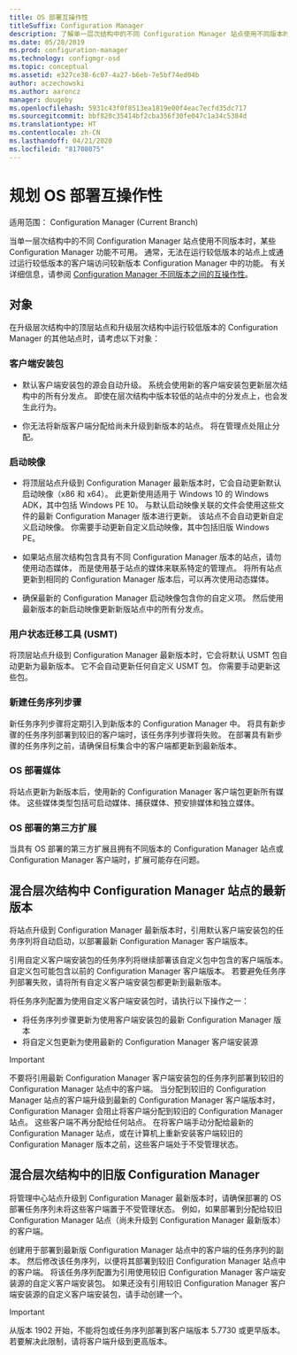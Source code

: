 ```yaml
---
title: OS 部署互操作性
titleSuffix: Configuration Manager
description: 了解单一层次结构中的不同 Configuration Manager 站点使用不同版本时的互操作性问题。
ms.date: 05/28/2019
ms.prod: configuration-manager
ms.technology: configmgr-osd
ms.topic: conceptual
ms.assetid: e327ce38-6c07-4a27-b6eb-7e5bf74ed04b
author: aczechowski
ms.author: aaroncz
manager: dougeby
ms.openlocfilehash: 5931c43f0f8513ea1819e00f4eac7ecfd35dc717
ms.sourcegitcommit: bbf820c35414bf2cba356f30fe047c1a34c5384d
ms.translationtype: HT
ms.contentlocale: zh-CN
ms.lasthandoff: 04/21/2020
ms.locfileid: "81708075"
---
```

# <a name="plan-for-os-deployment-interoperability"></a>规划 OS 部署互操作性

适用范围：  Configuration Manager (Current Branch)

当单一层次结构中的不同 Configuration Manager 站点使用不同版本时，某些 Configuration Manager 功能不可用。 通常，无法在运行较低版本的站点上或通过运行较低版本的客户端访问较新版本 Configuration Manager 中的功能。 有关详细信息，请参阅 [Configuration Manager 不同版本之间的互操作性](../../core/plan-design/hierarchy/interoperability-between-different-versions.md)。  


## <a name="objects"></a>对象

在升级层次结构中的顶层站点和升级层次结构中运行较低版本的 Configuration Manager 的其他站点时，请考虑以下对象：  

### <a name="client-installation-package"></a>客户端安装包  

- 默认客户端安装包的源会自动升级。 系统会使用新的客户端安装包更新层次结构中的所有分发点。 即使在层次结构中版本较低的站点中的分发点上，也会发生此行为。  

- 你无法将新版客户端分配给尚未升级到新版本的站点。 将在管理点处阻止分配。  

### <a name="boot-images"></a>启动映像  

- 将顶层站点升级到 Configuration Manager 最新版本时，它会自动更新默认启动映像（x86 和 x64）。 此更新使用适用于 Windows 10 的 Windows ADK，其中包括 Windows PE 10。 与默认启动映像关联的文件会使用这些文件的最新 Configuration Manager 版本进行更新。 该站点不会自动更新自定义启动映像。 你需要手动更新自定义启动映像，其中包括旧版 Windows PE。  

- 如果站点层次结构包含具有不同 Configuration Manager 版本的站点，请勿使用动态媒体， 而是使用基于站点的媒体来联系特定的管理点。 将所有站点更新到相同的 Configuration Manager 版本后，可以再次使用动态媒体。

- 确保最新的 Configuration Manager 启动映像包含你的自定义项。 然后使用最新版本的新启动映像更新新版站点中的所有分发点。  

### <a name="user-state-migration-tool-usmt"></a>用户状态迁移工具 (USMT)  

将顶层站点升级到 Configuration Manager 最新版本时，它会将默认 USMT 包自动更新为最新版本。 它不会自动更新任何自定义 USMT 包。 你需要手动更新这些包。  

### <a name="new-task-sequence-steps"></a>新建任务序列步骤  

新任务序列步骤将定期引入到新版本的 Configuration Manager 中。 将具有新步骤的任务序列部署到较旧的客户端时，该任务序列步骤将失败。 在部署具有新步骤的任务序列之前，请确保目标集合中的客户端都更新到最新版本。  

### <a name="os-deployment-media"></a>OS 部署媒体  

将站点更新为新版本后，使用新的 Configuration Manager 客户端包更新所有媒体。 这些媒体类型包括可启动媒体、捕获媒体、预安排媒体和独立媒体。

### <a name="third-party-extensions-to-os-deployment"></a>OS 部署的第三方扩展  

当具有 OS 部署的第三方扩展且拥有不同版本的 Configuration Manager 站点或 Configuration Manager 客户端时，扩展可能存在问题。  


## <a name="latest-version-of-configuration-manager-sites-in-a-mixed-hierarchy"></a>混合层次结构中 Configuration Manager 站点的最新版本  

将站点升级到 Configuration Manager 最新版本时，引用默认客户端安装包的任务序列将自动启动，以部署最新 Configuration Manager 客户端版本。

引用自定义客户端安装包的任务序列将继续部署该自定义包中包含的客户端版本。 自定义包可能包含以前的 Configuration Manager 客户端版本。 若要避免任务序列部署失败，请将所有自定义客户端安装包都更新到最新版本。

将任务序列配置为使用自定义客户端安装包时，请执行以下操作之一：

- 将任务序列步骤更新为使用客户端安装包的最新 Configuration Manager 版本
- 将自定义包更新为使用最新的 Configuration Manager 客户端安装源

> [!IMPORTANT]  
> 不要将引用最新 Configuration Manager 客户端安装包的任务序列部署到较旧的 Configuration Manager 站点中的客户端。 当分配到较旧的 Configuration Manager 站点的客户端升级到最新的 Configuration Manager 客户端版本时，Configuration Manager 会阻止将客户端分配到较旧的 Configuration Manager 站点。 这些客户端不再分配给任何站点。 在将客户端手动分配给最新的 Configuration Manager 站点，或在计算机上重新安装客户端较旧的 Configuration Manager 版本之前，这些客户端处于不受管理状态。


## <a name="older-versions-of-configuration-manager-in-a-mixed-hierarchy"></a>混合层次结构中的旧版 Configuration Manager  

将管理中心站点升级到 Configuration Manager 最新版本时，请确保部署的 OS 部署任务序列未将这些客户端置于不受管理状态。 例如，如果部署到分配给较旧 Configuration Manager 站点（尚未升级到 Configuration Manager 最新版本）的客户端。

创建用于部署到最新版 Configuration Manager 站点中的客户端的任务序列的副本。 然后修改该任务序列，以便将其部署到较旧 Configuration Manager 站点中的客户端。 将该任务序列配置为引用使用较旧 Configuration Manager 客户端安装源的自定义客户端安装包。 如果还没有引用较旧 Configuration Manager 客户端安装源的自定义客户端安装包，请手动创建一个。  

> [!Important]  
> 从版本 1902 开始，不能将包或任务序列部署到客户端版本 5.7730 或更早版本。 若要解决此限制，请将客户端升级到更高版本。<!-- SCCMDocs-pr issue #3493 -->
